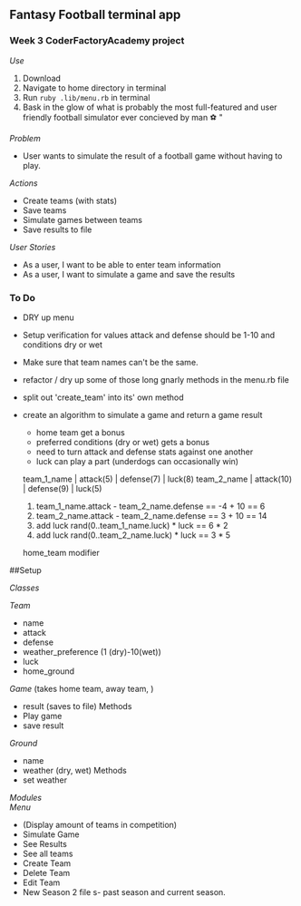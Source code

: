 ## Fantasy Football terminal app

### Week 3 CoderFactoryAcademy project

*Use*
1. Download
2. Navigate to home directory in terminal
3. Run `ruby .lib/menu.rb` in terminal
4. Bask in the glow of what is probably the most full-featured and user friendly football simulator ever concieved by man ⚽  "

*Problem*
- User wants to simulate the result of a football game without having to play.

*Actions*

- Create teams (with stats)
- Save teams
- Simulate games between teams
- Save results to file

*User Stories*

- As a user, I want to be able to enter team information
- As a user, I want to simulate a game and save the results

### To Do
- DRY up menu
- Setup verification for values  attack and defense should be 1-10 and conditions dry or wet
- Make sure that team names can't be the same.
- refactor / dry up some of those long gnarly methods in the menu.rb file
- split out 'create_team' into its' own method
- create an algorithm to simulate a game and return a game result
  - home team get a bonus
  - preferred conditions (dry or wet) gets a bonus
  - need to turn attack and defense stats against one another
  - luck can play a part (underdogs can occasionally win)

  team_1_name | attack(5) | defense(7) | luck(8)
  team_2_name | attack(10) | defense(9) | luck(5)

  1. team_1_name.attack - team_2_name.defense == -4 + 10 == 6
  2. team_2_name.attack - team_2_name.defense == 3 + 10 == 14
  3. add luck rand(0..team_1_name.luck) * luck == 6 * 2
  4. add luck rand(0..team_2_name.luck) * luck == 3 * 5

  home_team modifier

##Setup

_Classes_

*Team*
  - name
  - attack
  - defense
  - weather_preference (1 (dry)-10(wet))
  - luck
  - home_ground

*Game*
(takes home team, away team, )
  - result (saves to file)
Methods
  - Play game
  - save result

*Ground*
  - name
  - weather (dry, wet)
Methods
  - set weather

_Modules_  
*Menu*
  - (Display amount of teams in competition)
  - Simulate Game
  - See Results
  - See all teams
  - Create Team
  - Delete Team
  - Edit Team
  - New Season
2 file s- past season and current season.
